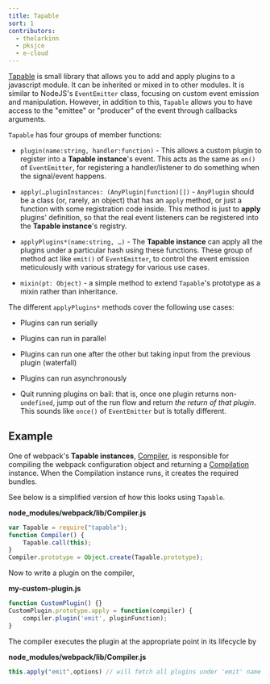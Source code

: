 ```yaml
---
title: Tapable
sort: 1
contributors:
  - thelarkinn
  - pksjce
  - e-cloud
---
```


[Tapable](https://github.com/webpack/tapable) is small library that allows you to add and apply plugins to a javascript module.
It can be inherited or mixed in to other modules. It is similar to NodeJS's `EventEmitter` class, focusing on custom event emission and manipulation.
However, in addition to this, `Tapable` allows you to have access to the "emittee" or "producer" of the event through callbacks arguments.

`Tapable` has four groups of member functions:

* `plugin(name:string, handler:function)` - This allows a custom plugin to register into a **Tapable instance**'s event.
This acts as the same as `on()` of `EventEmitter`, for registering a handler/listener to do something when the signal/event happens.

* `apply(…pluginInstances: (AnyPlugin|function)[])` - `AnyPlugin` should be a class (or, rarely, an object) that has an `apply` method, or just a function with some registration code inside. This method is just to **apply** plugins' definition, so that the real event listeners can be registered into the **Tapable instance**'s registry.

* `applyPlugins*(name:string, …)` - The **Tapable instance** can apply all the plugins under a particular hash using these functions.
These group of method act like `emit()` of `EventEmitter`, to control the event emission meticulously with various strategy for various use cases.

* `mixin(pt: Object)` - a simple method to extend `Tapable`'s prototype as a mixin rather than inheritance.

The different `applyPlugins*` methods cover the following use cases:

* Plugins can run serially

* Plugins can run in parallel

* Plugins can run one after the other but taking input from the previous plugin (waterfall)

* Plugins can run asynchronously

* Quit running plugins on bail: that is, once one plugin returns non-`undefined`, jump out of the run flow and return *the return of that plugin*. This sounds like `once()` of `EventEmitter` but is totally different.


## Example

One of webpack's **Tapable instances**, [Compiler](/api/plugins/compiler), is responsible for compiling the webpack configuration object and returning a [Compilation](/api/plugins/compilation) instance. When the Compilation instance runs, it creates the required bundles.

See below is a simplified version of how this looks using `Tapable`.

**node_modules/webpack/lib/Compiler.js**

```javascript
var Tapable = require("tapable");
function Compiler() {
	Tapable.call(this);
}
Compiler.prototype = Object.create(Tapable.prototype);
```

Now to write a plugin on the compiler,

**my-custom-plugin.js**

```javascript
function CustomPlugin() {}
CustomPlugin.prototype.apply = function(compiler) {
    compiler.plugin('emit', pluginFunction);
}
```

The compiler executes the plugin at the appropriate point in its lifecycle by

**node_modules/webpack/lib/Compiler.js**

```javascript
this.apply("emit",options) // will fetch all plugins under 'emit' name and run them.
```
